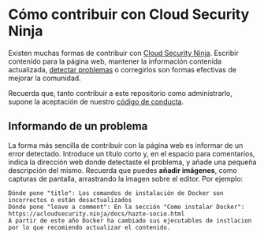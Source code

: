 # Cómo contribuir con Cloud Security Ninja
Existen muchas formas de contribuir con [Cloud Security Ninja](http://acloudsecurity.ninja).
Escribir contenido para la página web, mantener la información contenida actualizada, [detectar problemas](https://github.com/gerardokaztro/cloudsec-ninja/issues/new) o corregirlos son formas efectivas de mejorar la comunidad.

Recuerda que, tanto contribuir a este repositorio como administrarlo, supone la aceptación de nuestro [código de conducta](https://github.com/gerardokaztro/cloudsec-ninja/blob/main/CODE_OF_CONDUCT.md).


## Informando de un problema
La forma más sencilla de contribuir con la página web es informar de un error detectado. Introduce un título corto y, en el espacio para comentarios, indica la dirección web donde detectaste el problema, y añade una pequeña descripción del mismo. Recuerda que puedes **añadir imágenes**, como capturas de pantalla, arrastrando la imagen sobre el editor. Por ejemplo:

```
Dónde pone "title": Los comandos de instalación de Docker son incorrectos o están desactualizados
Dónde pone "leave a comment": En la sección "Como instalar Docker": https://acloudsecurity.ninja/docs/hazte-socio.html
A partir de este año Docker ha cambiado sus ejecutables de instlacion por lo que recomiendo actualizar el contenido.
```


